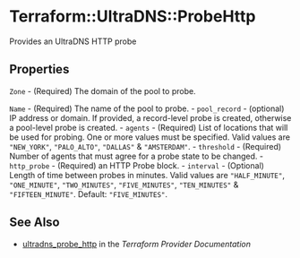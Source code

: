 # Terraform::UltraDNS::ProbeHttp

Provides an UltraDNS HTTP probe

## Properties

`Zone` - (Required) The domain of the pool to probe.

`Name` - (Required) The name of the pool to probe. - `pool_record` - (optional) IP address or domain. If provided, a record-level probe is created, otherwise a pool-level probe is created. - `agents` - (Required) List of locations that will be used for probing. One or more values must be specified. Valid values are `"NEW_YORK"`, `"PALO_ALTO"`, `"DALLAS"` & `"AMSTERDAM"`. - `threshold` - (Required) Number of agents that must agree for a probe state to be changed. - `http_probe` - (Required) an HTTP Probe block. - `interval` - (Optional) Length of time between probes in minutes. Valid values are `"HALF_MINUTE"`, `"ONE_MINUTE"`, `"TWO_MINUTES"`, `"FIVE_MINUTES"`, `"TEN_MINUTES"` & `"FIFTEEN_MINUTE"`. Default: `"FIVE_MINUTES"`.


## See Also

* [ultradns_probe_http](https://www.terraform.io/docs/providers/ultradns/r/probe_http.html) in the _Terraform Provider Documentation_